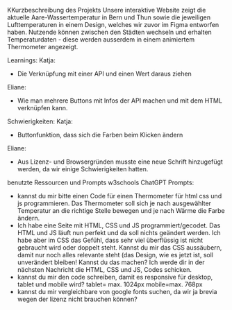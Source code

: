 KKurzbeschreibung des Projekts
Unsere interaktive Website zeigt die aktuelle Aare-Wassertemperatur in Bern und Thun sowie die jeweiligen Lufttemperaturen in einem Design, welches wir zuvor im Figma entworfen haben. Nutzende können zwischen den Städten wechseln und erhalten Temperaturdaten - diese werden ausserdem in einem animiertem Thermometer angezeigt.

Learnings: 
Katja:
- Die Verknüpfung mit einer API und einen Wert daraus ziehen 

Eliane:
- Wie man mehrere Buttons mit Infos der API machen und mit dem HTML verknüpfen kann.

Schwierigkeiten:
Katja:
- Buttonfunktion, dass sich die Farben beim Klicken ändern 

Eliane:
- Aus Lizenz- und Browsergründen musste eine neue Schrift hinzugefügt werden, da wir einige Schwierigkeiten hatten.

benutzte Ressourcen und Prompts
w3schools
ChatGPT
Prompts:
- kannst du mir bitte einen Code für einen Thermometer für html css und js programmieren. Das Thermometer soll sich je nach ausgewählter Temperatur an die richtige Stelle bewegen und je nach Wärme die Farbe ändern.
- Ich habe eine Seite mit HTML, CSS und JS programmiert/gecodet. Das HTML und JS läuft nun perfekt und da soll nichts geändert werden. Ich habe aber im CSS das Gefühl, dass sehr viel überflüssig ist nicht gebraucht wird oder doppelt steht. Kannst du mir das CSS aussäubern, damit nur noch alles relevante steht (das Design, wie es jetzt ist, soll unverändert bleiben! Kannst du das machen?
Ich werde dir in der nächsten Nachricht die HTML, CSS und JS, Codes schicken.
- kannst du mir den code schreiben, damit es responsive für desktop, tablet und mobile wird? tablet= max. 1024px mobile=max. 768px
- kannst du mir vergleichbare von google fonts suchen, da wir ja brevia wegen der lizenz nicht brauchen können?